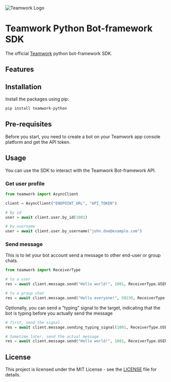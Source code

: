 ![Teamwork Logo](https://teamwork.app/static/teamwork_logo_word-7f2b02a09653c972fd5a9e80ea6abbf2.svg)

# Teamwork Python Bot-framework SDK

The official [Teamwork](https://teamwork.app) python bot-framework SDK.

## Features

## Installation

Install the packages using pip:

```sh
pip install teamwork-python
```

## Pre-requisites

Before you start, you need to create a bot on your Teamwork app console platform and get the API token.

## Usage

You can use the SDK to interact with the Teamwork Bot-framework API.

### Get user profile

```python
from teamwork import AsyncClient

client = AsyncClient("ENDPOINT_URL", "API_TOKEN")

# by id
user = await client.user.by_id(1001)

# by username
user = await client.user.by_username("john.doe@example.com")
```

### Send message

This is to let your bot account send a message to other end-user or group chats.

```python
from teamwork import ReceiverType

# to a user
res = await client.message.send("Hello world!", 1001, ReceiverType.USER)

# to a group chat
res = await client.message.send("Hello everyone!", 59239, ReceiverType.GROUP)

```

Optionally, you can send a "typing" signal to the target, indicating that the bot is typing before you actually send the message

```python
# first, send the signal
res = await client.message.sending_typing_signal(1001, ReceiverType.USER)

# Sometime later, send the actual message
res = await client.message.send("Hello world!", 1001, ReceiverType.USER)

```

## License

This project is licensed under the MIT License - see the [LICENSE](LICENSE) file for details.
